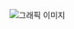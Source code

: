 ![그래픽 이미지](https://github.com/alc-diary/.github/assets/76150928/c2eda73a-aaef-45ba-a5af-50d851bcab69)
